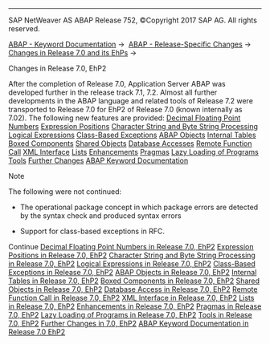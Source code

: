   

* * *

SAP NetWeaver AS ABAP Release 752, ©Copyright 2017 SAP AG. All rights reserved.

[ABAP - Keyword Documentation](https://help.sap.com/doc/abapdocu_752_index_htm/7.52/en-US/abenabap.htm) →  [ABAP - Release-Specific Changes](https://help.sap.com/doc/abapdocu_752_index_htm/7.52/en-US/abennews.htm) →  [Changes in Release 7.0 and its EhPs](https://help.sap.com/doc/abapdocu_752_index_htm/7.52/en-US/abennews-70_ehps.htm) → 

Changes in Release 7.0, EhP2

After the completion of Release 7.0, Application Server ABAP was developed further in the release track 7.1, 7.2. Almost all further developments in the ABAP language and related tools of Release 7.2 were transported to Release 7.0 for EhP2 of Release 7.0 (known internally as 7.02). The following new features are provided:
[Decimal Floating Point Numbers](https://help.sap.com/doc/abapdocu_752_index_htm/7.52/en-US/abennews-71-decfloat.htm)
[Expression Positions](https://help.sap.com/doc/abapdocu_752_index_htm/7.52/en-US/abennews-71-expressions.htm)
[Character String and Byte String Processing](https://help.sap.com/doc/abapdocu_752_index_htm/7.52/en-US/abennews-71-string_processing.htm)
[Logical Expressions](https://help.sap.com/doc/abapdocu_752_index_htm/7.52/en-US/abennews-71-logical_expressions.htm)
[Class-Based Exceptions](https://help.sap.com/doc/abapdocu_752_index_htm/7.52/en-US/abennews-71-exceptions.htm)
[ABAP Objects](https://help.sap.com/doc/abapdocu_752_index_htm/7.52/en-US/abennews-71-abap-objects.htm)
[Internal Tables](https://help.sap.com/doc/abapdocu_752_index_htm/7.52/en-US/abennews-71-itab.htm)
[Boxed Components](https://help.sap.com/doc/abapdocu_752_index_htm/7.52/en-US/abennews-71-boxed_components.htm)
[Shared Objects](https://help.sap.com/doc/abapdocu_752_index_htm/7.52/en-US/abennews-71-shared_objects.htm)
[Database Accesses](https://help.sap.com/doc/abapdocu_752_index_htm/7.52/en-US/abennews-71-sql.htm)
[Remote Function Call](https://help.sap.com/doc/abapdocu_752_index_htm/7.52/en-US/abennews-71-rfc.htm)
[XML Interface](https://help.sap.com/doc/abapdocu_752_index_htm/7.52/en-US/abennews-71-xml.htm)
[Lists](https://help.sap.com/doc/abapdocu_752_index_htm/7.52/en-US/abennews-71-lists.htm)
[Enhancements](https://help.sap.com/doc/abapdocu_752_index_htm/7.52/en-US/abennews-71-enhancements.htm)
[Pragmas](https://help.sap.com/doc/abapdocu_752_index_htm/7.52/en-US/abennews-71-pragmas.htm)
[Lazy Loading of Programs](https://help.sap.com/doc/abapdocu_752_index_htm/7.52/en-US/abennews-71-program_load.htm)
[Tools](https://help.sap.com/doc/abapdocu_752_index_htm/7.52/en-US/abennews-710-tools.htm)
[Further Changes](https://help.sap.com/doc/abapdocu_752_index_htm/7.52/en-US/abennews-710-others.htm)
[ABAP Keyword Documentation](https://help.sap.com/doc/abapdocu_752_index_htm/7.52/en-US/abennews-71-docu.htm)

Note

The following were not continued:

-   The operational package concept in which package errors are detected by the syntax check and produced syntax errors
    
-   Support for class-based exceptions in RFC.
    

Continue
[Decimal Floating Point Numbers in Release 7.0, EhP2](https://help.sap.com/doc/abapdocu_752_index_htm/7.52/en-US/abennews-71-decfloat.htm)
[Expression Positions in Release 7.0, EhP2](https://help.sap.com/doc/abapdocu_752_index_htm/7.52/en-US/abennews-71-expressions.htm)
[Character String and Byte String Processing in Release 7.0, EhP2](https://help.sap.com/doc/abapdocu_752_index_htm/7.52/en-US/abennews-71-string_processing.htm)
[Logical Expressions in Release 7.0, EhP2](https://help.sap.com/doc/abapdocu_752_index_htm/7.52/en-US/abennews-71-logical_expressions.htm)
[Class-Based Exceptions in Release 7.0, EhP2](https://help.sap.com/doc/abapdocu_752_index_htm/7.52/en-US/abennews-71-exceptions.htm)
[ABAP Objects in Release 7.0, EhP2](https://help.sap.com/doc/abapdocu_752_index_htm/7.52/en-US/abennews-71-abap-objects.htm)
[Internal Tables in Release 7.0, EhP2](https://help.sap.com/doc/abapdocu_752_index_htm/7.52/en-US/abennews-71-itab.htm)
[Boxed Components in Release 7.0, EhP2](https://help.sap.com/doc/abapdocu_752_index_htm/7.52/en-US/abennews-71-boxed_components.htm)
[Shared Objects in Release 7.0, EhP2](https://help.sap.com/doc/abapdocu_752_index_htm/7.52/en-US/abennews-71-shared_objects.htm)
[Database Access in Release 7.0, EhP2](https://help.sap.com/doc/abapdocu_752_index_htm/7.52/en-US/abennews-71-sql.htm)
[Remote Function Call in Release 7.0, EhP2](https://help.sap.com/doc/abapdocu_752_index_htm/7.52/en-US/abennews-71-rfc.htm)
[XML Interface in Release 7.0, EhP2](https://help.sap.com/doc/abapdocu_752_index_htm/7.52/en-US/abennews-71-xml.htm)
[Lists in Release 7.0, EhP2](https://help.sap.com/doc/abapdocu_752_index_htm/7.52/en-US/abennews-71-lists.htm)
[Enhancements in Release 7.0, EhP2](https://help.sap.com/doc/abapdocu_752_index_htm/7.52/en-US/abennews-71-enhancements.htm)
[Pragmas in Release 7.0, EhP2](https://help.sap.com/doc/abapdocu_752_index_htm/7.52/en-US/abennews-71-pragmas.htm)
[Lazy Loading of Programs in Release 7.0, EhP2](https://help.sap.com/doc/abapdocu_752_index_htm/7.52/en-US/abennews-71-program_load.htm)
[Tools in Release 7.0, EhP2](https://help.sap.com/doc/abapdocu_752_index_htm/7.52/en-US/abennews-710-tools.htm)
[Further Changes in 7.0, EhP2](https://help.sap.com/doc/abapdocu_752_index_htm/7.52/en-US/abennews-710-others.htm)
[ABAP Keyword Documentation in Release 7.0 EhP2](https://help.sap.com/doc/abapdocu_752_index_htm/7.52/en-US/abennews-71-docu.htm)
